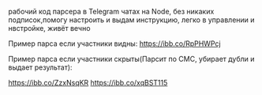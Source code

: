 рабочий код парсера в Telegram чатах на Node, без никаких подписок,помогу настроить и выдам инструкцию, легко в управлении и нвстройке, живёт вечно

Пример парса если участники видны:
https://ibb.co/RpPHWPcj

Пример парса если участники скрыты(Парсит по СМС, убирает дубли и выдает результат):

https://ibb.co/ZzxNsqKR
https://ibb.co/xqBST115
